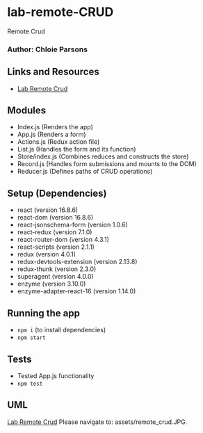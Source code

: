 # lab-remote-CRUD
Remote Crud

### Author: Chloie Parsons

## Links and Resources

- [Lab Remote Crud](https://codesandbox.io/s/lab-remote-crud-kctyt)

## Modules

- Index.js (Renders the app)
- App.js (Renders a form)
- Actions.js (Redux action file)
- List.js (Handles the form and its function)
- Store/index.js (Combines reduces and constructs the store)
- Record.js (Handles form submissions and mounts to the DOM)
- Reducer.js (Defines paths of CRUD operations)

## Setup (Dependencies)

- react (version 16.8.6)
- react-dom (version 16.8.6)
- react-jsonschema-form (version 1.0.6)
- react-redux (version 7.1.0)
- react-router-dom (version 4.3.1)
- react-scripts (version 2.1.1)
- redux (version 4.0.1)
- redux-devtools-extension (version 2.13.8)
- redux-thunk (version 2.3.0)
- superagent (version 4.0.0)
- enzyme (version 3.10.0)
- enzyme-adapter-react-16 (version 1.14.0)

## Running the app

- `npm i` (to install dependencies)
- `npm start`

## Tests

- Tested App.js functionality
- `npm test`

## UML

[Lab Remote Crud](https://codesandbox.io/s/lab-remote-crud-kctyt) Please navigate to: assets/remote_crud.JPG.
